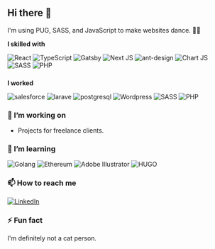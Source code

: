 
## Hi there 👋

I'm using PUG, SASS, and JavaScript to make websites dance. 🕺🏽

**I skilled with**

<div display="flex">
  <img src="https://img.shields.io/badge/react-%2320232a.svg?style=for-the-badge&logo=react&logoColor=%2361DAFB" alt="React"/>
  <img src="https://img.shields.io/badge/typescript-%23007ACC.svg?style=for-the-badge&logo=typescript&logoColor=white" alt="TypeScript"/>
  <img src="https://img.shields.io/badge/Gatsby-%23663399.svg?style=for-the-badge&logo=gatsby&logoColor=white" alt="Gatsby"/>
  <img src="https://img.shields.io/badge/Next-black?style=for-the-badge&logo=next.js&logoColor=white" alt="Next JS"/>
  <img src="https://img.shields.io/badge/-AntDesign-%230170FE?style=for-the-badge&logo=ant-design&logoColor=white" alt="ant-design"/>
  <img src="https://img.shields.io/badge/chart.js-F5788D.svg?style=for-the-badge&logo=chart.js&logoColor=white" alt="Chart JS"/>
  <img src="https://img.shields.io/badge/css3-%231572B6.svg?style=for-the-badge&logo=SASS&logoColor=white" alt="SASS"/>
  <img src="https://img.shields.io/badge/php-%2320232a.svg?style=for-the-badge&logo=PHP&logoColor=blue" alt="PHP"/>
 
</div>

###

**I worked**

<div display="flex">
  <img src="https://img.shields.io/badge/salesforce-%2320232a.svg?style=for-the-badge&logo=salesforce&logoColor=%2361DAFB" alt="salesforce"/>
  <img src="https://img.shields.io/badge/laravel-red.svg?style=for-the-badge&logo=laravel&logoColor=white" alt="larave"/>
  <img src="https://img.shields.io/badge/postgresql-blue.svg?style=for-the-badge&logo=postgresql&logoColor=white" alt="postgresql"/>
  <img src="https://img.shields.io/badge/wordpress-black?style=for-the-badge&logo=wordpress&logoColor=white" alt="Wordpress"/>
  <img src="https://img.shields.io/badge/css3-%231572B6.svg?style=for-the-badge&logo=SASS&logoColor=white" alt="SASS"/>
  <img src="https://img.shields.io/badge/php-%2320232a.svg?style=for-the-badge&logo=PHP&logoColor=blue" alt="PHP"/>
</div>

### 🔭 I’m working on

- Projects for freelance clients.

### 🌱 I’m learning

<div display="flex">
  <img src="https://img.shields.io/badge/hyperledger-2F3134?style=for-the-badge&logo=golang&logoColor=white" alt="Golang"/>
  <img src="https://img.shields.io/badge/Ethereum-3C3C3D?style=for-the-badge&logo=Ethereum&logoColor=white" alt="Ethereum"/>
  <img src="https://img.shields.io/badge/adobe%20illustrator-%23FF9A00.svg?style=for-the-badge&logo=adobe%20illustrator&logoColor=white" alt="Adobe Illustrator"/>
   <img src="https://img.shields.io/badge/hugo-%2320232a.svg?style=for-the-badge&logo=HUGO&logoColor=%23ff5897" alt="HUGO"/>
</div>


### 📫 How to reach me

<div display="flex">
  <a href="https://www.linkedin.com/in/serhii-bondarenko-18359a202/">
    <img src="https://img.shields.io/badge/linkedin-%230077B5.svg?style=for-the-badge&logo=linkedin&logoColor=white" alt="LinkedIn"/>
  </a>
</div>

### ⚡ Fun fact

I'm definitely not a cat person.
